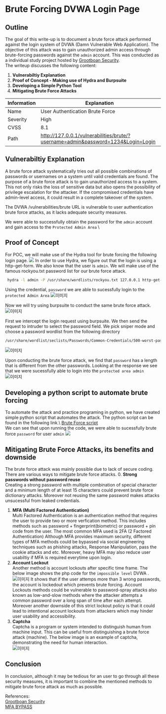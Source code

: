 # Brute Forcing DVWA Login Page


## Outline

The goal of this write-up is to document a brute force attack performed against the login system of DVWA (Damn Vulnerable Web Application). The objective of this attack was to gain unauthorized admin access through brute-forcing passwords against the `admin` account. This was conducted as a individual study project hosted by [Grootboan Security](https://security.grootboan.com/). \
The writeup discusses the following content:

1. **Vulnerabiltiy Explanation**
2. **Proof of Concept - Making use of Hydra and Burpsuite**
3. **Developing a Simple Python Tool**
4. **Mitigating Brute Force Attacks**

| Information | Explanation                                                                      |
|-------------|----------------------------------------------------------------------------------|
| Name        | User Authentication Brute Force                                                  |
| Severity    | High                                                                             |
| CVSS        | 8.1                                                                              |
| Path        | http://127.0.0.1/vulnerabilities/brute/?username=admin&password=1234&Login=Login |

## Vulnerabiltiy Explanation
A brute force attack systematically tries out all possible combinations of passwords or usernames on a system until valid credentials are found. The purpose of a brute force attack is to gain unauthorized access to a system. This not only risks the loss of sensitive data but also opens the possibility of privilege escalation for the attacker. If the compromised credentials have admin-level access, it could result in a complete takeover of the system.

The DVWA /vulnerabilities/brute URL is vulnerable to user authentication brute force attacks, as it lacks adequate security measures.

We were able to successfully obtain the password for the `admin` account and gain access to the `Protected Admin Area` \ 

## Proof of Concept
For POC, we will make use of the Hydra tool for brute forcing the following login page.
![](/assets/hydra.gif)
In order to use Hydra, we figure out that the login is using a http-get-form. We also know that the user is `admin`. We will make use of the famous rockyou.txt password list for our
brute force attack.
```bash
 hydra -l admin -P /usr/share/wordlists/rockyou.txt 127.0.0.1 http-get-form '/vulnerabilities/brute/:username=^USER^&password=^PASS^&Login=Login:H=Cookie\:PHPSESSID=9sosvqo963thpd5jqf9mum3f41; security=low:F=Username and/or password incorrect'
``` 

Using the credential, `password` we are able to sucessfully login to the `protected Admin Area`
![이미지](/assets/logedin.png)

Now we will try using burpsuite to conduct the same brute force attack.
![이미지](/assets/burp.png)

First we intercept the login request using burpsuite. We then send the request to intruder to select the password field. We pick sniper mode and choose a password wordlist
from the following directory
```bash
/usr/share/wordlist/seclists/Passwords/Common-Credentials/500-worst-password.txt
```
![이미지](/assets/payload.png)

Upon conducting the brute force attack, we find that `password` has a length that is different from the other passwords. Looking at the response we see that we were sucessfully
able to login  into the `protected area admin` 
![이미지](/assets/result.png)
## Developing a python script to automate brute forcing
To automate the attack and practice programing in python, we have created simple python script that automates the attack.
The python script can be found in the following link.\ 
[Brute Force script](https://github.com/Kwangyun/Web-Automation-Tools) \
We can see that upon running the code, we were able to sucessfully brute force `password` for user `admin`
![](/assets/Test.gif)

## Mitigating Brute Force Attacks, its benefits and downside
The brute force attack was mainly possible due to lack of secure coding. 
There are various ways to mitigate brute force attacks.
0. **Strong passwords without password reuse**\
Creating a strong password with multiple combination of special character and a minimum length of at least 15 characters could prevent brute force dictionary attacks. Moreover not reusing the same password makes attacks unsucessful from leaked credentials.
1. **MFA (Multi Factored Authentication)**\
Multi Factored Authentication is an authentication method that requires the user to provide two or more verfication method. 
This includes methods such as password + fingerprint(biometric) or password + pin code from the user. The most common MFA used is 2FA (2 Factored Authentication)
Although MFA provides maximum security, different types of MFA methods could be bypassed via social engineering techniques such as phishing attacks, Response  Manipulation, pass the cookie attacks and etc. 
Moreover, heavy MFA may also reduce user usabiltiy if MFA is required everytime upon login.
2. **Account Lockout**\
Another method is account lockouts after specific time frame. The below image shows the php code for the `impossible level` DVWA .
![이미지](/assets/lockout.png)
It shows that if the user attemps more than 3 wrong passwords, the account is lockedout which prevents brute forcing.
Account Lockouts methods could be vulnerable to password-spray attacks also known as low-and-slow methods where the attacker attempts a common password over a long span of time after each attempt.
Moreover another downside of this strict lockout policy is that it could lead to intentional account lockouts from attackers which may hinder user usability and accessibility.
3. **Captcha**\
Captcha is a program or system intended to distinguish human from machine input. This can be useful from distinguishing a brute force attack (machine). The below image is an example of captcha, demonstrating the need for human interaction. \
![이미지](/assets/captcha.png)
## Conclusion
In conclusion, although it may be tedious for an user to go through all these security measures, it is important to combine the mentioned methods to mitigate brute force attack as much as possible.

References: \
[Grootboan Security](https://security.grootboan.com/follow-along/undefined/0-dvwa/reference-writeup)\
[MFA BYPASS](https://socradar.io/mfa-bypass-techniques-how-does-it-work/)
